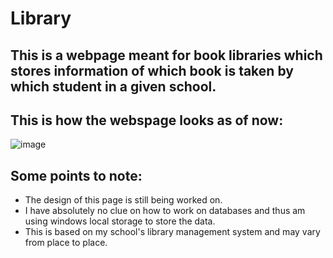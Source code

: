 # Library
## This is a webpage meant for book libraries which stores information of which book is taken by which student in a given school.
## This is how the webspage looks as of now:
![image](https://user-images.githubusercontent.com/82143161/187730677-748700ec-9011-4fb0-bc8e-64a3f7a4da99.png)
## Some points to note: 
- The design of this page is still being worked on.
- I have absolutely no clue on how to work on databases and thus am using windows local storage to store the data. 
- This is based on my school's library management system and may vary from place to place. 
